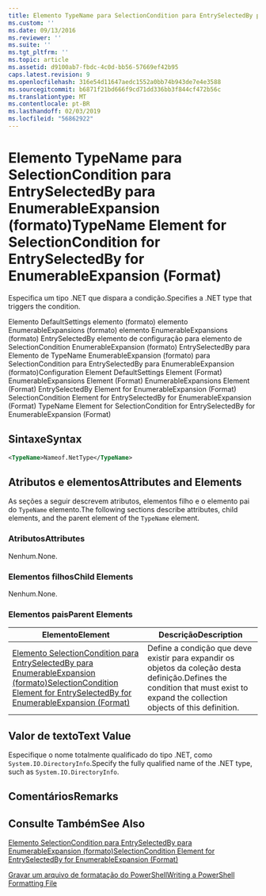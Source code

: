 ```yaml
---
title: Elemento TypeName para SelectionCondition para EntrySelectedBy para EnumerableExpansion (formato) | Microsoft Docs
ms.custom: ''
ms.date: 09/13/2016
ms.reviewer: ''
ms.suite: ''
ms.tgt_pltfrm: ''
ms.topic: article
ms.assetid: d9100ab7-fbdc-4c0d-bb56-57669ef42b95
caps.latest.revision: 9
ms.openlocfilehash: 316e54d11647aedc1552a0bb74b943de7e4e3588
ms.sourcegitcommit: b6871f21bd666f9cd71dd336bb3f844cf472b56c
ms.translationtype: MT
ms.contentlocale: pt-BR
ms.lasthandoff: 02/03/2019
ms.locfileid: "56862922"
---
```

# <a name="typename-element-for-selectioncondition-for-entryselectedby-for-enumerableexpansion-format"></a><span data-ttu-id="5639f-102">Elemento TypeName para SelectionCondition para EntrySelectedBy para EnumerableExpansion (formato)</span><span class="sxs-lookup"><span data-stu-id="5639f-102">TypeName Element for SelectionCondition for EntrySelectedBy for EnumerableExpansion (Format)</span></span>

<span data-ttu-id="5639f-103">Especifica um tipo .NET que dispara a condição.</span><span class="sxs-lookup"><span data-stu-id="5639f-103">Specifies a .NET type that triggers the condition.</span></span>

<span data-ttu-id="5639f-104">Elemento DefaultSettings elemento (formato) elemento EnumerableExpansions (formato) elemento EnumerableExpansions (formato) EntrySelectedBy elemento de configuração para elemento de SelectionCondition EnumerableExpansion (formato) EntrySelectedBy para Elemento de TypeName EnumerableExpansion (formato) para SelectionCondition para EntrySelectedBy para EnumerableExpansion (formato)</span><span class="sxs-lookup"><span data-stu-id="5639f-104">Configuration Element DefaultSettings Element (Format) EnumerableExpansions Element (Format) EnumerableExpansions Element (Format) EntrySelectedBy Element for EnumerableExpansion (Format) SelectionCondition Element for EntrySelectedBy for EnumerableExpansion (Format) TypeName Element for SelectionCondition for EntrySelectedBy for EnumerableExpansion (Format)</span></span>

## <a name="syntax"></a><span data-ttu-id="5639f-105">Sintaxe</span><span class="sxs-lookup"><span data-stu-id="5639f-105">Syntax</span></span>

```xml
<TypeName>Nameof.NetType</TypeName>
```

## <a name="attributes-and-elements"></a><span data-ttu-id="5639f-106">Atributos e elementos</span><span class="sxs-lookup"><span data-stu-id="5639f-106">Attributes and Elements</span></span>

<span data-ttu-id="5639f-107">As seções a seguir descrevem atributos, elementos filho e o elemento pai do `TypeName` elemento.</span><span class="sxs-lookup"><span data-stu-id="5639f-107">The following sections describe attributes, child elements, and the parent element of the `TypeName` element.</span></span>

### <a name="attributes"></a><span data-ttu-id="5639f-108">Atributos</span><span class="sxs-lookup"><span data-stu-id="5639f-108">Attributes</span></span>

<span data-ttu-id="5639f-109">Nenhum.</span><span class="sxs-lookup"><span data-stu-id="5639f-109">None.</span></span>

### <a name="child-elements"></a><span data-ttu-id="5639f-110">Elementos filhos</span><span class="sxs-lookup"><span data-stu-id="5639f-110">Child Elements</span></span>

<span data-ttu-id="5639f-111">Nenhum.</span><span class="sxs-lookup"><span data-stu-id="5639f-111">None.</span></span>

### <a name="parent-elements"></a><span data-ttu-id="5639f-112">Elementos pais</span><span class="sxs-lookup"><span data-stu-id="5639f-112">Parent Elements</span></span>

|<span data-ttu-id="5639f-113">Elemento</span><span class="sxs-lookup"><span data-stu-id="5639f-113">Element</span></span>|<span data-ttu-id="5639f-114">Descrição</span><span class="sxs-lookup"><span data-stu-id="5639f-114">Description</span></span>|
|-------------|-----------------|
|[<span data-ttu-id="5639f-115">Elemento SelectionCondition para EntrySelectedBy para EnumerableExpansion (formato)</span><span class="sxs-lookup"><span data-stu-id="5639f-115">SelectionCondition Element for EntrySelectedBy for EnumerableExpansion (Format)</span></span>](./selectioncondition-element-for-entryselectedby-for-enumerableexpansion-format.md)|<span data-ttu-id="5639f-116">Define a condição que deve existir para expandir os objetos da coleção desta definição.</span><span class="sxs-lookup"><span data-stu-id="5639f-116">Defines the condition that must exist to expand the collection objects of this definition.</span></span>|

## <a name="text-value"></a><span data-ttu-id="5639f-117">Valor de texto</span><span class="sxs-lookup"><span data-stu-id="5639f-117">Text Value</span></span>

<span data-ttu-id="5639f-118">Especifique o nome totalmente qualificado do tipo .NET, como `System.IO.DirectoryInfo`.</span><span class="sxs-lookup"><span data-stu-id="5639f-118">Specify the fully qualified name of the .NET type, such as `System.IO.DirectoryInfo`.</span></span>

## <a name="remarks"></a><span data-ttu-id="5639f-119">Comentários</span><span class="sxs-lookup"><span data-stu-id="5639f-119">Remarks</span></span>

## <a name="see-also"></a><span data-ttu-id="5639f-120">Consulte Também</span><span class="sxs-lookup"><span data-stu-id="5639f-120">See Also</span></span>

[<span data-ttu-id="5639f-121">Elemento SelectionCondition para EntrySelectedBy para EnumerableExpansion (formato)</span><span class="sxs-lookup"><span data-stu-id="5639f-121">SelectionCondition Element for EntrySelectedBy for EnumerableExpansion (Format)</span></span>](./selectioncondition-element-for-entryselectedby-for-enumerableexpansion-format.md)

[<span data-ttu-id="5639f-122">Gravar um arquivo de formatação do PowerShell</span><span class="sxs-lookup"><span data-stu-id="5639f-122">Writing a PowerShell Formatting File</span></span>](./writing-a-powershell-formatting-file.md)
